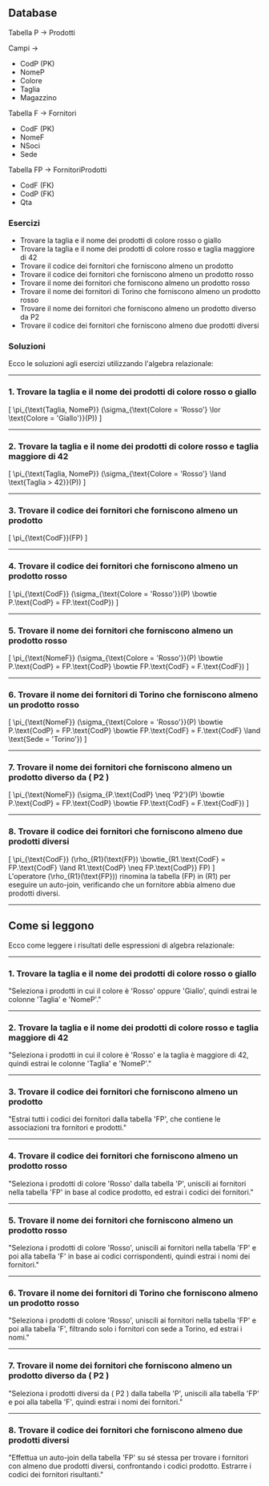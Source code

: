 

## Database

Tabella P -> Prodotti

Campi -> 
- CodP (PK)
- NomeP
- Colore
- Taglia
- Magazzino

Tabella F -> Fornitori

- CodF (PK)
- NomeF
- NSoci
- Sede

Tabella FP -> FornitoriProdotti

- CodF (FK)
- CodP (FK)
- Qta

### Esercizi

- Trovare la taglia e il nome dei prodotti di colore rosso o giallo
- Trovare la taglia e il nome dei prodotti di colore rosso e taglia maggiore di 42
- Trovare il codice dei fornitori che forniscono almeno un prodotto
- Trovare il codice dei fornitori che forniscono almeno un prodotto rosso
- Trovare il nome dei fornitori che forniscono almeno un prodotto rosso
- Trovare il nome dei fornitori di Torino che forniscono almeno un prodotto rosso
- Trovare il nome dei fornitori che forniscono almeno un prodotto diverso da P2
- Trovare il codice dei fornitori che forniscono almeno due prodotti diversi

### Soluzioni

Ecco le soluzioni agli esercizi utilizzando l'algebra relazionale:

---

### 1. Trovare la taglia e il nome dei prodotti di colore rosso o giallo
\[
\pi_{\text{Taglia, NomeP}} (\sigma_{\text{Colore = 'Rosso'} \lor \text{Colore = 'Giallo'}}(P))
\]

---

### 2. Trovare la taglia e il nome dei prodotti di colore rosso e taglia maggiore di 42
\[
\pi_{\text{Taglia, NomeP}} (\sigma_{\text{Colore = 'Rosso'} \land \text{Taglia > 42}}(P))
\]

---

### 3. Trovare il codice dei fornitori che forniscono almeno un prodotto
\[
\pi_{\text{CodF}}(FP)
\]

---

### 4. Trovare il codice dei fornitori che forniscono almeno un prodotto rosso
\[
\pi_{\text{CodF}} (\sigma_{\text{Colore = 'Rosso'}}(P) \bowtie P.\text{CodP} = FP.\text{CodP})
\]

---

### 5. Trovare il nome dei fornitori che forniscono almeno un prodotto rosso
\[
\pi_{\text{NomeF}} (\sigma_{\text{Colore = 'Rosso'}}(P) \bowtie P.\text{CodP} = FP.\text{CodP} \bowtie FP.\text{CodF} = F.\text{CodF})
\]

---

### 6. Trovare il nome dei fornitori di Torino che forniscono almeno un prodotto rosso
\[
\pi_{\text{NomeF}} (\sigma_{\text{Colore = 'Rosso'}}(P) \bowtie P.\text{CodP} = FP.\text{CodP} \bowtie FP.\text{CodF} = F.\text{CodF} \land \text{Sede = 'Torino'})
\]

---

### 7. Trovare il nome dei fornitori che forniscono almeno un prodotto diverso da \( P2 \)
\[
\pi_{\text{NomeF}} (\sigma_{P.\text{CodP} \neq 'P2'}(P) \bowtie P.\text{CodP} = FP.\text{CodP} \bowtie FP.\text{CodF} = F.\text{CodF})
\]

---

### 8. Trovare il codice dei fornitori che forniscono almeno due prodotti diversi
\[
\pi_{\text{CodF}} (\rho_{R1}(\text{FP}) \bowtie_{R1.\text{CodF} = FP.\text{CodF} \land R1.\text{CodP} \neq FP.\text{CodP}} FP)
\]  
L'operatore \(\rho_{R1}(\text{FP})\) rinomina la tabella \(FP\) in \(R1\) per eseguire un auto-join, verificando che un fornitore abbia almeno due prodotti diversi.


---

## Come si leggono

Ecco come leggere i risultati delle espressioni di algebra relazionale:

---

### 1. **Trovare la taglia e il nome dei prodotti di colore rosso o giallo**  

"Seleziona i prodotti in cui il colore è 'Rosso' oppure 'Giallo', quindi estrai le colonne 'Taglia' e 'NomeP'."

---

### 2. **Trovare la taglia e il nome dei prodotti di colore rosso e taglia maggiore di 42**  

"Seleziona i prodotti in cui il colore è 'Rosso' e la taglia è maggiore di 42, quindi estrai le colonne 'Taglia' e 'NomeP'."

---

### 3. **Trovare il codice dei fornitori che forniscono almeno un prodotto**  

"Estrai tutti i codici dei fornitori dalla tabella 'FP', che contiene le associazioni tra fornitori e prodotti."

---

### 4. **Trovare il codice dei fornitori che forniscono almeno un prodotto rosso**  

"Seleziona i prodotti di colore 'Rosso' dalla tabella 'P', uniscili ai fornitori nella tabella 'FP' in base al codice prodotto, ed estrai i codici dei fornitori."

---

### 5. **Trovare il nome dei fornitori che forniscono almeno un prodotto rosso**  

"Seleziona i prodotti di colore 'Rosso', uniscili ai fornitori nella tabella 'FP' e poi alla tabella 'F' in base ai codici corrispondenti, quindi estrai i nomi dei fornitori."

---

### 6. **Trovare il nome dei fornitori di Torino che forniscono almeno un prodotto rosso**  

"Seleziona i prodotti di colore 'Rosso', uniscili ai fornitori nella tabella 'FP' e poi alla tabella 'F', filtrando solo i fornitori con sede a Torino, ed estrai i nomi."

---

### 7. **Trovare il nome dei fornitori che forniscono almeno un prodotto diverso da \( P2 \)**  

"Seleziona i prodotti diversi da \( P2 \) dalla tabella 'P', uniscili alla tabella 'FP' e poi alla tabella 'F', quindi estrai i nomi dei fornitori."

---

### 8. **Trovare il codice dei fornitori che forniscono almeno due prodotti diversi**  

"Effettua un auto-join della tabella 'FP' su sé stessa per trovare i fornitori con almeno due prodotti diversi, confrontando i codici prodotto. Estrarre i codici dei fornitori risultanti."

